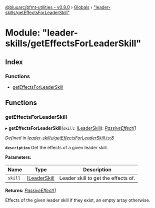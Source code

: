 [@bluuarc/bfmt-utilities - v0.8.0](../README.md) › [Globals](../globals.md) › ["leader-skills/getEffectsForLeaderSkill"](_leader_skills_geteffectsforleaderskill_.md)

# Module: "leader-skills/getEffectsForLeaderSkill"

## Index

### Functions

* [getEffectsForLeaderSkill](_leader_skills_geteffectsforleaderskill_.md#geteffectsforleaderskill)

## Functions

###  getEffectsForLeaderSkill

▸ **getEffectsForLeaderSkill**(`skill`: [ILeaderSkill](../interfaces/_datamine_types_.ileaderskill.md)): *[PassiveEffect](_datamine_types_.md#passiveeffect)[]*

*Defined in [leader-skills/getEffectsForLeaderSkill.ts:8](https://github.com/BluuArc/bfmt-utilities/blob/master/src/leader-skills/getEffectsForLeaderSkill.ts#L8)*

**`description`** Get the effects of a given leader skill.

**Parameters:**

Name | Type | Description |
------ | ------ | ------ |
`skill` | [ILeaderSkill](../interfaces/_datamine_types_.ileaderskill.md) | Leader skill to get the effects of. |

**Returns:** *[PassiveEffect](_datamine_types_.md#passiveeffect)[]*

Effects of the given leader skill if they exist, an empty array otherwise.

